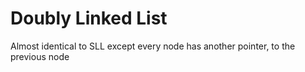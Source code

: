 # Doubly Linked List
Almost identical to SLL except every node has another pointer, to the previous node
